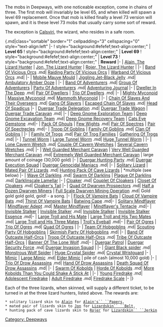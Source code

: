 The mobs in Deepways, with one noticeable exception, come in chains of
three. The first mob will invariably be level 65, and when killed will
spawn a level 69 replacement. Once that mob is killed finally a level 73
version will spawn, and it is these level 73 mobs that usually carry
some sort of reward.

The exception is [Calsviri](Calsviri "wikilink"), the wizard, who
resides in a safe room.

{.md\|class="sortable" border="1" cellpadding="3" cellspacing="0"
style="text-align:left" \|- !
style="background:#efefef;text-align:center;" \| <b>Level 65</b> !
style="background:#efefef;text-align:center;" \| <b>Level 69</b> !
style="background:#efefef;text-align:center;" \| <b>Level 73</b> !
style="background:#efefef;text-align:center;" \| <b>Reward</b> \|- \|
[Alain, The Lizard Hunter](Alain "wikilink") \| [Jon, The Lizard
Hunter](Jon.md "wikilink") \| [Rojer, The Lizard
Hunter](Rojer.md "wikilink") \| \|- \| [Band Of Vicious
Orcs](Band_Of_Vicious_Orcs "wikilink") .md\| [Raiding Party Of Vicious
Orcs](Raiding_Party_Of_Vicious_Orcs "wikilink") \| [Warband Of Vicious
Orcs](Warband_Of_Vicious_Orcs "wikilink") .md\| \|- \| [Mobile Mauve
Mould](Mobile_Mauve_Mould "wikilink") \| [Jiggling Jet-Black
Jelly](Jiggling_Jet-Black_Jelly "wikilink") .md\| [Ambulatory Amber
Ooze](Ambulatory_Amber_Ooze "wikilink") \| \|- \| [Band Of
Adventurers](Band_Of_Adventurers "wikilink") .md\| [Group Of
Adventurers](Group_Of_Adventurers "wikilink") \| [Party Of
Adventurers](Party_Of_Adventurers "wikilink") .md\| [Adventuring
Journal](Adventuring_Journal "wikilink") \|- \| [Dweller In The
Deep](Dweller_In_The_Deep "wikilink") .md\| [Pair Of
Dwellers](Pair_Of_Dwellers "wikilink") \| [Trio Of
Dwellers](Trio_Of_Dwellers "wikilink") .md\| \|- \| [Mighty
Myconoid](Mighty_Myconoid "wikilink") \| [Massive
Myconoid](Massive_Myconoid "wikilink") .md\| [Mammoth
Myconoid](Mammoth_Myconoid "wikilink") \| \|- \| [Chain Of Slaves And
Their Overseers](Chain_Of_Slaves_And_Their_Overseers "wikilink") .md\|
[Gang Of Slavers](Gang_Of_Slavers "wikilink") \| [Escaped Chain Of
Slaves](Escaped_Chain_Of_Slaves "wikilink") .md\| [Head Of
Spadicus](Head_Of_Spadicus "wikilink") \|- \| [Duergar Trade
Delegation](Duergar_Trade_Delegation "wikilink") .md\| [Duergar Trade
Wagon](Duergar_Trade_Wagon "wikilink") \| [Duergar Trade
Caravan](Duergar_Trade_Caravan "wikilink") .md\| \|- \| [Deep Gnome
Exploration Team](Deep_Gnome_Exploration_Team "wikilink") \| [Deep Gnome
Excavation Team](Deep_Gnome_Excavation_Team "wikilink") .md\| [Deep
Gnome Recovery Team](Deep_Gnome_Recovery_Team "wikilink") \| [Cats Eye
Gemstone](Cats_Eye_Gemstone "wikilink") .md\|- \| [Pack Of
Ghouls](Pack_Of_Ghouls "wikilink") \| [Few
Wights](Few_Wights "wikilink") .md\| [Pair Of
Spectres](Pair_Of_Spectres "wikilink") \| [Pair Of
Spectrecles](Pair_Of_Spectrecles "wikilink") .md\|- \| [Troop Of
Goblins](Troop_Of_Goblins "wikilink") \| [Family Of
Goblins](Family_Of_Goblins "wikilink") .md\| [Clan Of
Goblins](Clan_Of_Goblins "wikilink") \| \|- \| [Family Of
Trogs](Family_Of_Trogs "wikilink") .md\| [Pair Of Trog
Families](Pair_Of_Trog_Families "wikilink") \| [Gathering Of
Trogs](Gathering_Of_Trogs "wikilink") .md\| \|- \| [Tunnel
Worm](Tunnel_Worm "wikilink") \| [Large Tunnel
Worm](Large_Tunnel_Worm "wikilink") .md\| [Huge Tunnel
Worm](Huge_Tunnel_Worm "wikilink") \| \|- \| [Lone Cavern
Wretch](Lone_Cavern_Wretch "wikilink") .md\| [Couple Of Cavern
Wretches](Couple_Of_Cavern_Wretches "wikilink") \| [Several Cavern
Wretches](Several_Cavern_Wretches "wikilink") .md\| \|- \| [Well Guarded
Merchant Caravan](Well_Guarded_Merchant_Caravan "wikilink") \| [Very
Well Guarded Merchant
Caravan](Very_Well_Guarded_Merchant_Caravan "wikilink") .md\| [Extremely
Well Guarded Merchant
Caravan](Extremely_Well_Guarded_Merchant_Caravan "wikilink") \| large
amount of coinage (30,000 gold) \|- \| [Duergar Hunting
Party](Duergar_Hunting_Party "wikilink") .md\| [Duergar Execution
Squad](Duergar_Execution_Squad "wikilink") \| [Duergar Genocidal
Maniacs](Duergar_Genocidal_Maniacs "wikilink") .md\| \|- \| [Solitary
Lizard](Solitary_Lizard "wikilink") \| [Mated Pair Of
Lizards](Mated_Pair_Of_Lizards "wikilink") .md\| [Hunting Pack Of Cave
Lizards](Hunting_Pack_Of_Cave_Lizards "wikilink") \| \*multiple (see
below) \|- \| [Wave Of Darklins](Wave_Of_Darklins "wikilink") .md\|
[Swarm Of Darklins](Swarm_Of_Darklins "wikilink") \| [Plague Of
Darklins](Plague_Of_Darklins "wikilink") .md\| [Darklinscale
Lamellar](Darklinscale_Lamellar "wikilink") \|- \|
[Cloaker](Cloaker "wikilink") .md\| [Couplet Of
Cloakers](Couplet_Of_Cloakers "wikilink") \| [Closet Of
Cloakers](Closet_Of_Cloakers "wikilink") .md\| [Cloaker's
Tail](Cloaker's_Tail "wikilink") \|- \| [Quad Of Dwarven
Prospectors](Quad_Of_Dwarven_Prospectors "wikilink") .md\| [Half a Dozen
Dwarven Miners](Half_a_Dozen_Dwarven_Miners "wikilink") \| [Full Scale
Dwarven Mining
Operation](Full_Scale_Dwarven_Mining_Operation "wikilink") .md\| Gold
gold gold gold, gold! - a song. \|- \| [Flock Of Vampire
Bats](Flock_Of_Vampire_Bats "wikilink") \| [Cloud Of Vampire
Bats](Cloud_Of_Vampire_Bats "wikilink") .md\| [Thirst Of Vampire
Bats](Thirst_Of_Vampire_Bats "wikilink") \| [Batwing
Cape](Batwing_Cape "wikilink") .md\|- \| [Solitary
Mindflayer](Solitary_Mindflayer "wikilink") \| [Mindflayer
Adept](Mindflayer_Adept "wikilink") .md\| [Master
Mindflayer](Master_Mindflayer "wikilink") \| [Mindflayer's
Tentacle](Mindflayer's_Tentacle "wikilink") .md\|- \| [Invisible
Stalker](Invisible_Stalker "wikilink") \| [Invisible
Stalker](Invisible_Stalker "wikilink") .md\| [Invisible
Stalker](Invisible_Stalker "wikilink") \| [Invisible Stalker
Essence](Invisible_Stalker_Essence "wikilink") .md\|- \| [Large Troll
and His Mate](Large_Troll_and_His_Mate "wikilink") \| [Large Troll and
His Two Mates](Large_Troll_and_His_Two_Mates "wikilink") .md\| [Large
Troll and His Three Mates](Large_Troll_and_His_Three_Mates "wikilink")
\| [Troll's Eyeball](Troll's_Eyeball "wikilink") .md\|- \| [Pair Of
Ogres](Pair_Of_Ogres "wikilink") \| [Trio Of
Ogres](Trio_Of_Ogres "wikilink") .md\| [Quad Of
Ogres](Quad_Of_Ogres "wikilink") \| \|- \| [Team Of
Hobgoblins](Team_Of_Hobgoblins "wikilink") .md\| [Scouting Party Of
Hobgoblins](Scouting_Party_Of_Hobgoblins "wikilink") \| [Skirmish Party
Of Hobgoblins](Skirmish_Party_Of_Hobgoblins "wikilink") .md\| \|- \|
[Band Of Outcaste Half-Orcs](Band_Of_Outcaste_Half-Orcs "wikilink") \|
[Troop Of Outcaste Half-Orcs](Troop_Of_Outcaste_Half-Orcs "wikilink")
.md\| [Tribe Of Outcaste
Half-Orcs](Tribe_Of_Outcaste_Half-Orcs "wikilink") \| [Banner Of The
Lone Wolf](Banner_Of_The_Lone_Wolf "wikilink") .md\|- \| [Duergar
Patrol](Duergar_Patrol "wikilink") \| [Duergar Security
Force](Duergar_Security_Force "wikilink") .md\| [Duergar Invasion
Squad](Duergar_Invasion_Squad "wikilink") \| \|- \| [Giant Black
spider](Giant_Black_spider "wikilink") .md\| [Monstrous Wolf
Spider](Monstrous_Wolf_Spider "wikilink") \| [Huge Crystal
Spider](Huge_Crystal_Spider "wikilink") .md\| [Crystal
Wristguard](Crystal_Wristguard "wikilink") \|- \|
[Mimic](Mimic_(Deepways).md "wikilink") \| [Large
Mimic](Large_Mimic "wikilink") .md\| [Elder
Mimic](Elder_Mimic "wikilink") \| pile of cash (almost 10,000 gold) \|-
\| [Trio Of Drow Assassins](Trio_Of_Drow_Assassins "wikilink") .md\|
[Hand Of Drow Assassins](Hand_Of_Drow_Assassins "wikilink") \| [Death
Squad Of Drow Assassins](Death_Squad_Of_Drow_Assassins "wikilink") .md\|
\|- \| [Swarm Of Kobolds](Swarm_Of_Kobolds "wikilink") \| [Horde Of
Kobolds](Horde_Of_Kobolds "wikilink") .md\| [More Kobolds Than You Could
Shake A Stick
At](More_Kobolds_Than_You_Could_Shake_A_Stick_At "wikilink") \| \|- \|
[Young Firedrake](Young_Firedrake "wikilink") .md\| [Adolescent
Firedrake](Adolescent_Firedrake "wikilink") \| [Adult
Firedrake](Adult_Firedrake "wikilink") .md\| [Firedrake
Scale](Firedrake_Scale "wikilink") \|- \|}

Each of the three lizards, when skinned, will supply a different ticket,
to be turned in at the three lizard hunters, listed above. The rewards
are:

`* solitary lizard skin to `[`Alain`](Alain "wikilink")` for `[`Alain's`` ``Papers`](Alain's_Papers "wikilink")`,`  
`* mated pair of lizards skin to `[`Jon`](Jon "wikilink")` for `[`Lizardskin`` ``Belt`](Lizardskin_Belt "wikilink")`,`  
`* hunting pack of cave lizards skin to `[`Rojer`](Rojer "wikilink")` for `[`Lizardskin`` ``Jerkin`](Lizardskin_Jerkin "wikilink")

[Category: Deepways](Category:_Deepways "wikilink")
